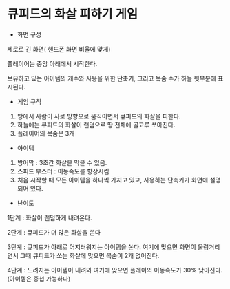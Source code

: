 # 큐피드의 화살 피하기 게임

- 화면 구성

세로로 긴 화면( 핸드폰 화면 비율에 맞게)

플레이어는 중앙 아래에서 시작한다. 

보유하고 있는 아이템의 개수와 사용을 위한 단축키, 그리고 목숨 수가 하늘 윗부분에 표시된다.

- 게임 규칙
1. 땅에서 사람이 사로 방향으로 움직이면서 큐피드의 화살을 피한다.
2. 하늘에는 큐피드의 화살이 랜덤으로 땅 전체에 골고루 쏘아진다. 
3. 플레이어의 목숨은 3개

- 아이템
1. 방어막 : 3초간 화살을 막을 수 있음. 
2. 스피드 부스터 : 이동속도를 향상시킴
3. 처음 시작할 때 모든 아이템을 하나씩 가지고 있고, 사용하는 단축키가 화면에 설명되어 있다.

- 난이도

1단계 : 화살이 랜덤하게 내려온다. 

2단계 : 큐피드가 더 많은 화살을 쏜다

3단계 : 큐피드가 아래로 어지러워지는 아이템을 쏜다. 여기에 맞으면 화면이 울렁거리면서 그때 큐피드가 쏘는 화살에 맞으면 목숨이 2개 없어진다.

4단계 : 느려지는 아이템이 내려와 여기에 맞으면 플레이의 이동속도가 30% 낮아진다. (아이템은 중첩 가능하다)